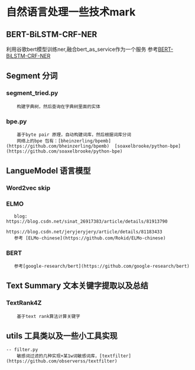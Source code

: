 # 自然语言处理一些技术mark


## BERT-BiLSTM-CRF-NER
   利用谷歌bert模型训练ner,融合bert_as_service作为一个服务
   参考[BERT-BiLSTM-CRF-NER](https://github.com/macanv/BERT-BiLSTM-CRF-NER)


## Segment 分词
### segment_tried.py
        构建字典树，然后查询在字典树里面的实体
### bpe.py
        基于byte pair 原理，自动构建词库，然后根据词库分词
        网络上的bpe 包有：[bheinzerling/bpemb](https://github.com/bheinzerling/bpemb)  [soaxelbrooke/python-bpe](https://github.com/soaxelbrooke/python-bpe)

## LangueModel 语言模型
### Word2vec skip
### ELMO
       blog:    https://blog.csdn.net/sinat_26917383/article/details/81913790
                https://blog.csdn.net/jeryjeryjery/article/details/81183433
       参考 [ELMo-chinese](https://github.com/Rokid/ELMo-chinese)
### BERT
       参考[google-research/bert](https://github.com/google-research/bert)


## Text Summary 文本关键字提取以及总结
### TextRank4Z
        基于text rank算法计算关键字


## utils 工具类以及一些小工具实现
    -- filter.py
        敏感词过滤的几种实现+某1w词敏感词库，[textfilter](https://github.com/observerss/textfilter)

